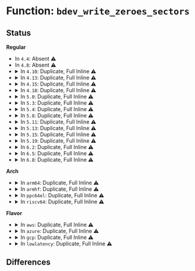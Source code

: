 # Function: <code>bdev_write_zeroes_sectors</code>

## Status
<b>Regular</b>
<ul>
<li>
In <code>4.4</code>: Absent ⚠️
</li>
<li>
In <code>4.8</code>: Absent ⚠️
</li>
<li>
<details>
<summary>In <code>4.10</code>: Duplicate, Full Inline ⚠️</summary>

**Collision:** Static Duplication

**Inline:** Full

**Transformation:** False

**Instances:**

```
In block/blk-core.c (ffffffff81414c6a)
Location: include/linux/blkdev.h:1522
Inline: True
Inline callers:
  - block/blk-core.c:generic_make_request_checks
```
```
In block/blk-lib.c (ffffffff81420a32)
Location: include/linux/blkdev.h:1522
Inline: True
Inline callers:
  - block/blk-lib.c:__blkdev_issue_zeroout
```
</details>
</li>
<li>
<details>
<summary>In <code>4.13</code>: Duplicate, Full Inline ⚠️</summary>

**Collision:** Static Duplication

**Inline:** Full

**Transformation:** False

**Instances:**

```
In block/blk-core.c (ffffffff814248f3)
Location: include/linux/blkdev.h:1547
Inline: True
Inline callers:
  - block/blk-core.c:generic_make_request_checks
```
```
In block/blk-lib.c (ffffffff8142e9a6)
Location: include/linux/blkdev.h:1547
Inline: True
Inline callers:
  - block/blk-lib.c:__blkdev_issue_zeroout
```
```
In drivers/md/dm-kcopyd.c (ffffffff81758168)
Location: include/linux/blkdev.h:1547
Inline: True
Inline callers:
  - drivers/md/dm-kcopyd.c:dm_kcopyd_copy
```
</details>
</li>
<li>
<details>
<summary>In <code>4.15</code>: Duplicate, Full Inline ⚠️</summary>

**Collision:** Static Duplication

**Inline:** Full

**Transformation:** False

**Instances:**

```
In block/blk-lib.c (ffffffff81459e45)
Location: include/linux/blkdev.h:1562
Inline: True
Inline callers:
  - block/blk-lib.c:blkdev_issue_zeroout
  - block/blk-lib.c:blkdev_issue_zeroout
  - block/blk-lib.c:__blkdev_issue_write_zeroes
```
```
In drivers/md/dm-kcopyd.c (ffffffff817ca3d8)
Location: include/linux/blkdev.h:1562
Inline: True
Inline callers:
  - drivers/md/dm-kcopyd.c:dm_kcopyd_copy
```
</details>
</li>
<li>
<details>
<summary>In <code>4.18</code>: Duplicate, Full Inline ⚠️</summary>

**Collision:** Static Duplication

**Inline:** Full

**Transformation:** False

**Instances:**

```
In block/blk-lib.c (ffffffff8148d59e)
Location: include/linux/blkdev.h:1603
Inline: True
Inline callers:
  - block/blk-lib.c:blkdev_issue_zeroout
  - block/blk-lib.c:blkdev_issue_zeroout
  - block/blk-lib.c:__blkdev_issue_write_zeroes
```
```
In drivers/md/dm-kcopyd.c (ffffffff818131d4)
Location: include/linux/blkdev.h:1603
Inline: True
Inline callers:
  - drivers/md/dm-kcopyd.c:dm_kcopyd_copy
```
</details>
</li>
<li>
<details>
<summary>In <code>5.0</code>: Duplicate, Full Inline ⚠️</summary>

**Collision:** Static Duplication

**Inline:** Full

**Transformation:** False

**Instances:**

```
In block/blk-lib.c (ffffffff814a6e2e)
Location: include/linux/blkdev.h:1382
Inline: True
Inline callers:
  - block/blk-lib.c:blkdev_issue_zeroout
  - block/blk-lib.c:blkdev_issue_zeroout
  - block/blk-lib.c:__blkdev_issue_write_zeroes
```
```
In drivers/md/dm-kcopyd.c (ffffffff8183f1af)
Location: include/linux/blkdev.h:1382
Inline: True
Inline callers:
  - drivers/md/dm-kcopyd.c:dm_kcopyd_copy
```
</details>
</li>
<li>
<details>
<summary>In <code>5.3</code>: Duplicate, Full Inline ⚠️</summary>

**Collision:** Static Duplication

**Inline:** Full

**Transformation:** False

**Instances:**

```
In block/blk-lib.c (ffffffff814d4d4e)
Location: include/linux/blkdev.h:1396
Inline: True
Inline callers:
  - block/blk-lib.c:blkdev_issue_zeroout
  - block/blk-lib.c:blkdev_issue_zeroout
  - block/blk-lib.c:__blkdev_issue_write_zeroes
```
```
In drivers/md/dm-kcopyd.c (ffffffff81881eab)
Location: include/linux/blkdev.h:1396
Inline: True
Inline callers:
  - drivers/md/dm-kcopyd.c:dm_kcopyd_copy
```
</details>
</li>
<li>
<details>
<summary>In <code>5.4</code>: Duplicate, Full Inline ⚠️</summary>

**Collision:** Static Duplication

**Inline:** Full

**Transformation:** False

**Instances:**

```
In block/blk-lib.c (ffffffff814ee03e)
Location: include/linux/blkdev.h:1423
Inline: True
Inline callers:
  - block/blk-lib.c:blkdev_issue_zeroout
  - block/blk-lib.c:blkdev_issue_zeroout
  - block/blk-lib.c:__blkdev_issue_write_zeroes
```
```
In drivers/md/dm-kcopyd.c (ffffffff818b3d4b)
Location: include/linux/blkdev.h:1423
Inline: True
Inline callers:
  - drivers/md/dm-kcopyd.c:dm_kcopyd_copy
```
</details>
</li>
<li>
<details>
<summary>In <code>5.8</code>: Duplicate, Full Inline ⚠️</summary>

**Collision:** Static Duplication

**Inline:** Full

**Transformation:** False

**Instances:**

```
In block/blk-lib.c (ffffffff8154d9a7)
Location: include/linux/blkdev.h:1457
Inline: True
Inline callers:
  - block/blk-lib.c:blkdev_issue_zeroout
  - block/blk-lib.c:blkdev_issue_zeroout
  - block/blk-lib.c:__blkdev_issue_write_zeroes
```
```
In drivers/md/dm-kcopyd.c (ffffffff81984c48)
Location: include/linux/blkdev.h:1457
Inline: True
Inline callers:
  - drivers/md/dm-kcopyd.c:dm_kcopyd_copy
```
</details>
</li>
<li>
<details>
<summary>In <code>5.11</code>: Duplicate, Full Inline ⚠️</summary>

**Collision:** Static Duplication

**Inline:** Full

**Transformation:** False

**Instances:**

```
In block/blk-lib.c (ffffffff81569b27)
Location: include/linux/blkdev.h:1557
Inline: True
Inline callers:
  - block/blk-lib.c:blkdev_issue_zeroout
  - block/blk-lib.c:blkdev_issue_zeroout
  - block/blk-lib.c:__blkdev_issue_write_zeroes
```
```
In drivers/md/dm-kcopyd.c (ffffffff81988ce5)
Location: include/linux/blkdev.h:1557
Inline: True
Inline callers:
  - drivers/md/dm-kcopyd.c:dm_kcopyd_copy
```
</details>
</li>
<li>
<details>
<summary>In <code>5.13</code>: Duplicate, Full Inline ⚠️</summary>

**Collision:** Static Duplication

**Inline:** Full

**Transformation:** False

**Instances:**

```
In block/blk-lib.c (ffffffff81571a7e)
Location: include/linux/blkdev.h:1554
Inline: True
Inline callers:
  - block/blk-lib.c:blkdev_issue_zeroout
  - block/blk-lib.c:blkdev_issue_zeroout
  - block/blk-lib.c:__blkdev_issue_write_zeroes
```
```
In drivers/md/dm-kcopyd.c (ffffffff8196d3c5)
Location: include/linux/blkdev.h:1554
Inline: True
Inline callers:
  - drivers/md/dm-kcopyd.c:dm_kcopyd_copy
```
</details>
</li>
<li>
<details>
<summary>In <code>5.15</code>: Duplicate, Full Inline ⚠️</summary>

**Collision:** Static Duplication

**Inline:** Full

**Transformation:** False

**Instances:**

```
In block/blk-lib.c (ffffffff815d618e)
Location: include/linux/blkdev.h:1545
Inline: True
Inline callers:
  - block/blk-lib.c:blkdev_issue_zeroout
  - block/blk-lib.c:blkdev_issue_zeroout
  - block/blk-lib.c:__blkdev_issue_write_zeroes
```
```
In drivers/md/dm-kcopyd.c (ffffffff81a15488)
Location: include/linux/blkdev.h:1545
Inline: True
Inline callers:
  - drivers/md/dm-kcopyd.c:dm_kcopyd_copy
```
</details>
</li>
<li>
<details>
<summary>In <code>5.19</code>: Duplicate, Full Inline ⚠️</summary>

**Collision:** Static Duplication

**Inline:** Full

**Transformation:** False

**Instances:**

```
In block/blk-lib.c (ffffffff816821c4)
Location: include/linux/blkdev.h:1290
Inline: True
Inline callers:
  - block/blk-lib.c:blkdev_issue_zeroout
  - block/blk-lib.c:blkdev_issue_zeroout
  - block/blk-lib.c:__blkdev_issue_write_zeroes
```
```
In drivers/md/dm.c (ffffffff81b72fe0)
Location: include/linux/blkdev.h:1290
Inline: True
Inline callers:
  - drivers/md/dm.c:clone_endio
```
```
In drivers/md/dm-kcopyd.c (ffffffff81b7e2e4)
Location: include/linux/blkdev.h:1290
Inline: True
Inline callers:
  - drivers/md/dm-kcopyd.c:dm_kcopyd_copy
```
</details>
</li>
<li>
<details>
<summary>In <code>6.2</code>: Duplicate, Full Inline ⚠️</summary>

**Collision:** Static Duplication

**Inline:** Full

**Transformation:** False

**Instances:**

```
In block/blk-lib.c (ffffffff8173f844)
Location: include/linux/blkdev.h:1238
Inline: True
Inline callers:
  - block/blk-lib.c:blkdev_issue_zeroout
  - block/blk-lib.c:blkdev_issue_zeroout
  - block/blk-lib.c:__blkdev_issue_write_zeroes
```
```
In drivers/md/dm.c (ffffffff81d0ef82)
Location: include/linux/blkdev.h:1238
Inline: True
Inline callers:
  - drivers/md/dm.c:clone_endio
```
```
In drivers/md/dm-kcopyd.c (ffffffff81d1c2f0)
Location: include/linux/blkdev.h:1238
Inline: True
Inline callers:
  - drivers/md/dm-kcopyd.c:dm_kcopyd_copy
```
</details>
</li>
<li>
<details>
<summary>In <code>6.5</code>: Duplicate, Full Inline ⚠️</summary>

**Collision:** Static Duplication

**Inline:** Full

**Transformation:** False

**Instances:**

```
In block/blk-lib.c (ffffffff8177bd81)
Location: include/linux/blkdev.h:1219
Inline: True
Inline callers:
  - block/blk-lib.c:blkdev_issue_zeroout
  - block/blk-lib.c:blkdev_issue_zeroout
  - block/blk-lib.c:__blkdev_issue_write_zeroes
```
```
In drivers/md/dm.c (ffffffff81d78192)
Location: include/linux/blkdev.h:1219
Inline: True
Inline callers:
  - drivers/md/dm.c:clone_endio
```
```
In drivers/md/dm-kcopyd.c (ffffffff81d8546a)
Location: include/linux/blkdev.h:1219
Inline: True
Inline callers:
  - drivers/md/dm-kcopyd.c:dm_kcopyd_copy
```
</details>
</li>
<li>
<details>
<summary>In <code>6.8</code>: Duplicate, Full Inline ⚠️</summary>

**Collision:** Static Duplication

**Inline:** Full

**Transformation:** False

**Instances:**

```
In block/blk-lib.c (ffffffff817be171)
Location: include/linux/blkdev.h:1204
Inline: True
Inline callers:
  - block/blk-lib.c:blkdev_issue_zeroout
  - block/blk-lib.c:blkdev_issue_zeroout
  - block/blk-lib.c:__blkdev_issue_write_zeroes
```
```
In drivers/md/dm.c (ffffffff81e2f3cb)
Location: include/linux/blkdev.h:1204
Inline: True
Inline callers:
  - drivers/md/dm.c:clone_endio
```
```
In drivers/md/dm-kcopyd.c (ffffffff81e3cbec)
Location: include/linux/blkdev.h:1204
Inline: True
Inline callers:
  - drivers/md/dm-kcopyd.c:dm_kcopyd_copy
```
</details>
</li>
</ul>
<b>Arch</b>
<ul>
<li>
<details>
<summary>In <code>arm64</code>: Duplicate, Full Inline ⚠️</summary>

**Collision:** Static Duplication

**Inline:** Full

**Transformation:** False

**Instances:**

```
In block/blk-lib.c (ffff8000105ecc34)
Location: include/linux/blkdev.h:1423
Inline: True
Inline callers:
  - block/blk-lib.c:blkdev_issue_zeroout
  - block/blk-lib.c:blkdev_issue_zeroout
  - block/blk-lib.c:__blkdev_issue_write_zeroes
```
```
In drivers/md/dm-kcopyd.c (ffff800010b0bdd8)
Location: include/linux/blkdev.h:1423
Inline: True
Inline callers:
  - drivers/md/dm-kcopyd.c:dm_kcopyd_copy
```
</details>
</li>
<li>
<details>
<summary>In <code>armhf</code>: Duplicate, Full Inline ⚠️</summary>

**Collision:** Static Duplication

**Inline:** Full

**Transformation:** False

**Instances:**

```
In block/blk-lib.c (c0799148)
Location: include/linux/blkdev.h:1423
Inline: True
Inline callers:
  - block/blk-lib.c:blkdev_issue_zeroout
  - block/blk-lib.c:blkdev_issue_zeroout
  - block/blk-lib.c:__blkdev_issue_write_zeroes
```
```
In drivers/md/dm-kcopyd.c (c0be9874)
Location: include/linux/blkdev.h:1423
Inline: True
Inline callers:
  - drivers/md/dm-kcopyd.c:dm_kcopyd_copy
```
</details>
</li>
<li>
<details>
<summary>In <code>ppc64el</code>: Duplicate, Full Inline ⚠️</summary>

**Collision:** Static Duplication

**Inline:** Full

**Transformation:** False

**Instances:**

```
In block/blk-lib.c (c0000000007825fc)
Location: include/linux/blkdev.h:1423
Inline: True
Inline callers:
  - block/blk-lib.c:blkdev_issue_zeroout
  - block/blk-lib.c:blkdev_issue_zeroout
  - block/blk-lib.c:__blkdev_issue_write_zeroes
```
```
In drivers/md/dm-kcopyd.c (c000000000bfda00)
Location: include/linux/blkdev.h:1423
Inline: True
Inline callers:
  - drivers/md/dm-kcopyd.c:dm_kcopyd_copy
```
</details>
</li>
<li>
<details>
<summary>In <code>riscv64</code>: Duplicate, Full Inline ⚠️</summary>

**Collision:** Static Duplication

**Inline:** Full

**Transformation:** False

**Instances:**

```
In block/blk-lib.c (ffffffe00042c6d0)
Location: include/linux/blkdev.h:1423
Inline: True
Inline callers:
  - block/blk-lib.c:blkdev_issue_zeroout
  - block/blk-lib.c:blkdev_issue_zeroout
  - block/blk-lib.c:__blkdev_issue_write_zeroes
```
```
In drivers/md/dm-kcopyd.c (ffffffe0006f932e)
Location: include/linux/blkdev.h:1423
Inline: True
Inline callers:
  - drivers/md/dm-kcopyd.c:dm_kcopyd_copy
```
</details>
</li>
</ul>
<b>Flavor</b>
<ul>
<li>
<details>
<summary>In <code>aws</code>: Duplicate, Full Inline ⚠️</summary>

**Collision:** Static Duplication

**Inline:** Full

**Transformation:** False

**Instances:**

```
In block/blk-lib.c (ffffffff814e661e)
Location: include/linux/blkdev.h:1423
Inline: True
Inline callers:
  - block/blk-lib.c:blkdev_issue_zeroout
  - block/blk-lib.c:blkdev_issue_zeroout
  - block/blk-lib.c:__blkdev_issue_write_zeroes
```
```
In drivers/md/dm-kcopyd.c (ffffffff81859bcb)
Location: include/linux/blkdev.h:1423
Inline: True
Inline callers:
  - drivers/md/dm-kcopyd.c:dm_kcopyd_copy
```
</details>
</li>
<li>
<details>
<summary>In <code>azure</code>: Duplicate, Full Inline ⚠️</summary>

**Collision:** Static Duplication

**Inline:** Full

**Transformation:** False

**Instances:**

```
In block/blk-lib.c (ffffffff814d6b8e)
Location: include/linux/blkdev.h:1423
Inline: True
Inline callers:
  - block/blk-lib.c:blkdev_issue_zeroout
  - block/blk-lib.c:blkdev_issue_zeroout
  - block/blk-lib.c:__blkdev_issue_write_zeroes
```
```
In drivers/md/dm-kcopyd.c (ffffffff818211db)
Location: include/linux/blkdev.h:1423
Inline: True
Inline callers:
  - drivers/md/dm-kcopyd.c:dm_kcopyd_copy
```
</details>
</li>
<li>
<details>
<summary>In <code>gcp</code>: Duplicate, Full Inline ⚠️</summary>

**Collision:** Static Duplication

**Inline:** Full

**Transformation:** False

**Instances:**

```
In block/blk-lib.c (ffffffff814e26ae)
Location: include/linux/blkdev.h:1423
Inline: True
Inline callers:
  - block/blk-lib.c:blkdev_issue_zeroout
  - block/blk-lib.c:blkdev_issue_zeroout
  - block/blk-lib.c:__blkdev_issue_write_zeroes
```
```
In drivers/md/dm-kcopyd.c (ffffffff818a91fb)
Location: include/linux/blkdev.h:1423
Inline: True
Inline callers:
  - drivers/md/dm-kcopyd.c:dm_kcopyd_copy
```
</details>
</li>
<li>
<details>
<summary>In <code>lowlatency</code>: Duplicate, Full Inline ⚠️</summary>

**Collision:** Static Duplication

**Inline:** Full

**Transformation:** False

**Instances:**

```
In block/blk-lib.c (ffffffff814fb52e)
Location: include/linux/blkdev.h:1423
Inline: True
Inline callers:
  - block/blk-lib.c:blkdev_issue_zeroout
  - block/blk-lib.c:blkdev_issue_zeroout
  - block/blk-lib.c:__blkdev_issue_write_zeroes
```
```
In drivers/md/dm-kcopyd.c (ffffffff818c560b)
Location: include/linux/blkdev.h:1423
Inline: True
Inline callers:
  - drivers/md/dm-kcopyd.c:dm_kcopyd_copy
```
</details>
</li>
</ul>

## Differences
